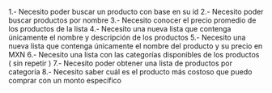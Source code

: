 1.- Necesito poder buscar un producto con base en su id
2.- Necesito poder buscar productos por nombre
3.- Necesito conocer el precio promedio de los productos de la lista
4.- Necesito una nueva lista que contenga únicamente el nombre y descripción de los productos
5.- Necesito una nueva lista que contenga únicamente el nombre del producto y su precio en MXN
6.- Necesito una lista con las categorías disponibles de los productos ( sin repetir )
7.- Necesito poder obtener una lista de productos por categoría
8.- Necesito saber cuál es el producto más costoso que puedo comprar con un monto específico